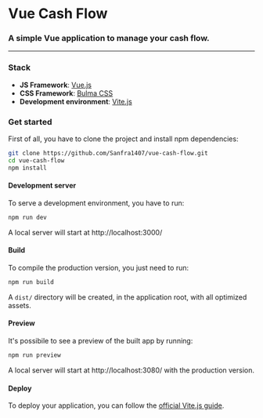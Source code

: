 # Vue Cash Flow

### A simple Vue application to manage your cash flow.

---

### Stack

- **JS Framework**: [Vue.js](https://vuejs.org/)
- **CSS Framework**: [Bulma CSS](https://bulma.io/)
- **Development environment**: [Vite.js](https://vitejs.dev/)

### Get started

First of all, you have to clone the project and install npm dependencies:

```bash
git clone https://github.com/Sanfra1407/vue-cash-flow.git
cd vue-cash-flow
npm install
```

#### Development server

To serve a development environment, you have to run:

```bash
npm run dev
```

A local server will start at http://localhost:3000/

#### Build

To compile the production version, you just need to run:

```bash
npm run build
```

A `dist/` directory will be created, in the application root, with all optimized assets.

#### Preview

It's possibile to see a preview of the built app by running:

```bash
npm run preview
```

A local server will start at http://localhost:3080/ with the production version.

#### Deploy

To deploy your application, you can follow the [official Vite.js guide](https://vitejs.dev/guide/static-deploy.html#deploying-a-static-site).
